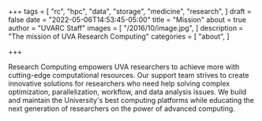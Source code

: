 +++
tags = [
  "rc",
  "hpc",
  "data",
  "storage",
  "medicine",
  "research",
]
draft = false
date = "2022-05-06T14:53:45-05:00"
title = "Mission"
about = true
author = "UVARC Staff"
images = [
  "/2016/10/image.jpg",
]
description = "The mission of UVA Research Computing"
categories = [
  "about",
]

+++

<p class=lead>
Research Computing empowers UVA researchers to achieve more with cutting-edge computational resources. Our support team strives to create innovative solutions for researchers who need 
help solving complex optimization, parallelization, workflow, and data analysis issues. We build and maintain the University's best computing platforms while educating the next 
generation of researchers on the power of advanced computing.
<div style="height:400px;"></div>
